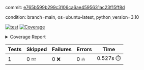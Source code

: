 commit: [e765b599b299c3106ca6ae4595631ac23f15ff8d](https://github.com/rcmdnk/python-template/tree/e765b599b299c3106ca6ae4595631ac23f15ff8d)

condition: branch=main, os=ubuntu-latest, python_version=3.10

[![test](https://github.com/rcmdnk/python-template/actions/workflows/test.yml/badge.svg)](https://github.com/rcmdnk/python-template/actions/runs/4287960032)
<a href="https://github.com/rcmdnk/python-template/blob/e765b599b299c3106ca6ae4595631ac23f15ff8d/README.md"><img alt="Coverage" src="https://img.shields.io/badge/Coverage-100%25-brightgreen.svg" /></a><details><summary>Coverage Report </summary><table><tr><th>File</th><th>Stmts</th><th>Miss</th><th>Cover</th></tr><tbody><tr><td><b>TOTAL</b></td><td><b>1</b></td><td><b>0</b></td><td><b>100%</b></td></tr></tbody></table></details>

| Tests | Skipped | Failures | Errors | Time |
| ----- | ------- | -------- | -------- | ------------------ |
| 1 | 0 :zzz: | 0 :x: | 0 :fire: | 0.527s :stopwatch: |


